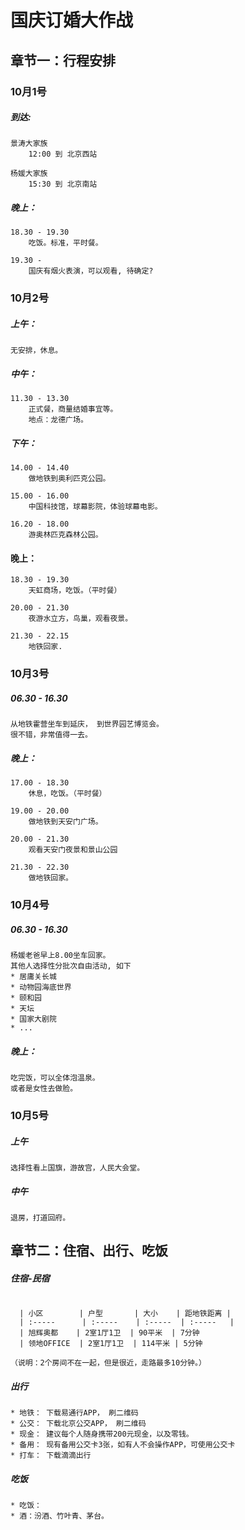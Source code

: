 # 国庆订婚大作战
## 章节一：行程安排
### 10月1号
##### 到达:
```
景涛大家族
	12:00 到 北京西站

杨媛大家族
	15:30 到 北京南站
```
			
##### 晚上：
```
18.30 - 19.30
	吃饭。标准，平时餐。

19.30 - 
	国庆有烟火表演，可以观看, 待确定?
```
	

### 10月2号
##### 上午：
```
无安排，休息。
```

##### 中午：
```
11.30 - 13.30
	正式餐，商量结婚事宜等。
	地点：龙德广场。
```
			
##### 下午：
```
14.00 - 14.40
	做地铁到奥利匹克公园。

15.00 - 16.00 
	中国科技馆，球幕影院，体验球幕电影。

16.20 - 18.00
	游奥林匹克森林公园。
```
			
#### 晚上：
```			
18.30 - 19.30
	天虹商场，吃饭。（平时餐）

20.00 - 21.30
	夜游水立方，鸟巢，观看夜景。

21.30 - 22.15
	地铁回家.
```
	
### 10月3号
##### 06.30 -  16.30
```
从地铁霍营坐车到延庆， 到世界园艺博览会。
很不错，非常值得一去。
```
		
##### 晚上：
```
17.00 - 18.30 
	休息，吃饭。（平时餐）

19.00 - 20.00
	做地铁到天安门广场。

20.00 - 21.30
	观看天安门夜景和景山公园

21.30 - 22.30
	做地铁回家。
```
	
	
### 10月4号
##### 06.30 - 16.30
```
杨媛老爸早上8.00坐车回家。
其他人选择性分批次自由活动, 如下
* 居庸关长城
* 动物园海底世界
* 颐和园
* 天坛
* 国家大剧院
* ...
```
	
##### 晚上：
```
吃完饭，可以全体泡温泉。
或者是女性去做脸。
```

	
### 10月5号
##### 上午
```
选择性看上国旗，游故宫，人民大会堂。
```

##### 中午
```
退房，打道回府。
```

## 章节二：住宿、出行、吃饭

##### 住宿-民宿
```

  | 小区        | 户型       | 大小    | 距地铁距离 |
  | :-----      | :-----    | :-----  | :-----   |    
  | 旭辉奥都    | 2室1厅1卫  | 90平米  | 7分钟
  | 领地OFFICE  | 2室1厅1卫  | 114平米 | 5分钟

（说明：2个房间不在一起，但是很近，走路最多10分钟。）
```


##### 出行
```
* 地铁： 下载易通行APP， 刷二维码  
* 公交： 下载北京公交APP， 刷二维码  
* 现金： 建议每个人随身携带200元现金，以及零钱。  
* 备用： 现有备用公交卡3张，如有人不会操作APP，可使用公交卡  
* 打车： 下载滴滴出行
```

##### 吃饭
```
* 吃饭： 
* 酒：汾酒、竹叶青、茅台。
```
